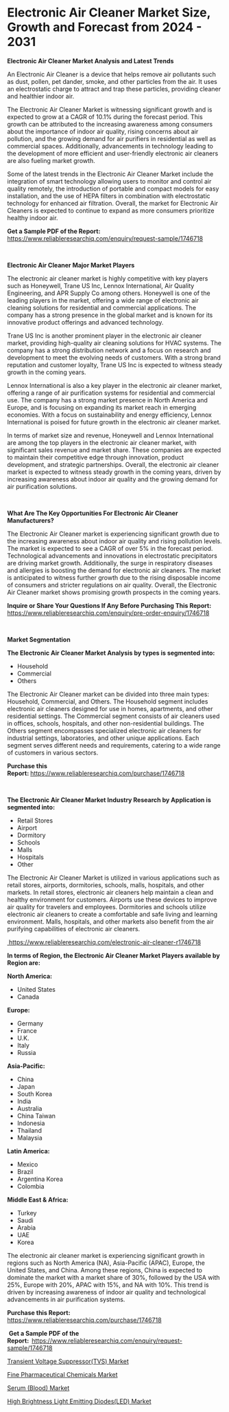 <p><h1>Electronic Air Cleaner Market Size, Growth and Forecast from 2024 - 2031</h1></p><p><strong>Electronic Air Cleaner Market Analysis and Latest Trends</strong></p>
<p><p>An Electronic Air Cleaner is a device that helps remove air pollutants such as dust, pollen, pet dander, smoke, and other particles from the air. It uses an electrostatic charge to attract and trap these particles, providing cleaner and healthier indoor air.</p><p>The Electronic Air Cleaner Market is witnessing significant growth and is expected to grow at a CAGR of 10.1% during the forecast period. This growth can be attributed to the increasing awareness among consumers about the importance of indoor air quality, rising concerns about air pollution, and the growing demand for air purifiers in residential as well as commercial spaces. Additionally, advancements in technology leading to the development of more efficient and user-friendly electronic air cleaners are also fueling market growth.</p><p>Some of the latest trends in the Electronic Air Cleaner Market include the integration of smart technology allowing users to monitor and control air quality remotely, the introduction of portable and compact models for easy installation, and the use of HEPA filters in combination with electrostatic technology for enhanced air filtration. Overall, the market for Electronic Air Cleaners is expected to continue to expand as more consumers prioritize healthy indoor air.</p></p>
<p><strong>Get a Sample PDF of the Report:&nbsp;</strong> <a href="https://www.reliableresearchiq.com/enquiry/request-sample/1746718">https://www.reliableresearchiq.com/enquiry/request-sample/1746718</a></p>
<p>&nbsp;</p>
<p><strong>Electronic Air Cleaner Major Market Players</strong></p>
<p><p>The electronic air cleaner market is highly competitive with key players such as Honeywell, Trane US Inc, Lennox International, Air Quality Engineering, and APR Supply Co among others. Honeywell is one of the leading players in the market, offering a wide range of electronic air cleaning solutions for residential and commercial applications. The company has a strong presence in the global market and is known for its innovative product offerings and advanced technology.</p><p>Trane US Inc is another prominent player in the electronic air cleaner market, providing high-quality air cleaning solutions for HVAC systems. The company has a strong distribution network and a focus on research and development to meet the evolving needs of customers. With a strong brand reputation and customer loyalty, Trane US Inc is expected to witness steady growth in the coming years.</p><p>Lennox International is also a key player in the electronic air cleaner market, offering a range of air purification systems for residential and commercial use. The company has a strong market presence in North America and Europe, and is focusing on expanding its market reach in emerging economies. With a focus on sustainability and energy efficiency, Lennox International is poised for future growth in the electronic air cleaner market.</p><p>In terms of market size and revenue, Honeywell and Lennox International are among the top players in the electronic air cleaner market, with significant sales revenue and market share. These companies are expected to maintain their competitive edge through innovation, product development, and strategic partnerships. Overall, the electronic air cleaner market is expected to witness steady growth in the coming years, driven by increasing awareness about indoor air quality and the growing demand for air purification solutions.</p></p>
<p>&nbsp;</p>
<p><strong>What Are The Key Opportunities For Electronic Air Cleaner Manufacturers?</strong></p>
<p><p>The Electronic Air Cleaner market is experiencing significant growth due to the increasing awareness about indoor air quality and rising pollution levels. The market is expected to see a CAGR of over 5% in the forecast period. Technological advancements and innovations in electrostatic precipitators are driving market growth. Additionally, the surge in respiratory diseases and allergies is boosting the demand for electronic air cleaners. The market is anticipated to witness further growth due to the rising disposable income of consumers and stricter regulations on air quality. Overall, the Electronic Air Cleaner market shows promising growth prospects in the coming years.</p></p>
<p><strong>Inquire or Share Your Questions If Any Before Purchasing This Report:</strong> <a href="https://www.reliableresearchiq.com/enquiry/pre-order-enquiry/1746718">https://www.reliableresearchiq.com/enquiry/pre-order-enquiry/1746718</a></p>
<p>&nbsp;</p>
<p><strong>Market Segmentation</strong></p>
<p><strong>The Electronic Air Cleaner Market Analysis by types is segmented into:</strong></p>
<p><ul><li>Household</li><li>Commercial</li><li>Others</li></ul></p>
<p><p>The Electronic Air Cleaner market can be divided into three main types: Household, Commercial, and Others. The Household segment includes electronic air cleaners designed for use in homes, apartments, and other residential settings. The Commercial segment consists of air cleaners used in offices, schools, hospitals, and other non-residential buildings. The Others segment encompasses specialized electronic air cleaners for industrial settings, laboratories, and other unique applications. Each segment serves different needs and requirements, catering to a wide range of customers in various sectors.</p></p>
<p><strong>Purchase this Report:&nbsp;</strong><a href="https://www.reliableresearchiq.com/purchase/1746718">https://www.reliableresearchiq.com/purchase/1746718</a></p>
<p>&nbsp;</p>
<p><strong>The Electronic Air Cleaner Market Industry Research by Application is segmented into:</strong></p>
<p><ul><li>Retail Stores</li><li>Airport</li><li>Dormitory</li><li>Schools</li><li>Malls</li><li>Hospitals</li><li>Other</li></ul></p>
<p><p>The Electronic Air Cleaner Market is utilized in various applications such as retail stores, airports, dormitories, schools, malls, hospitals, and other markets. In retail stores, electronic air cleaners help maintain a clean and healthy environment for customers. Airports use these devices to improve air quality for travelers and employees. Dormitories and schools utilize electronic air cleaners to create a comfortable and safe living and learning environment. Malls, hospitals, and other markets also benefit from the air purifying capabilities of electronic air cleaners.</p></p>
<p><a href="https://www.reliableresearchiq.com/electronic-air-cleaner-r1746718">&nbsp;https://www.reliableresearchiq.com/electronic-air-cleaner-r1746718</a></p>
<p><strong>In terms of Region, the Electronic Air Cleaner Market Players available by Region are:</strong></p>
<p>
    <p> <strong> North America: </strong>
        <ul>
            <li>United States</li>
            <li>Canada</li>
        </ul>
        </p> 
    <p> <strong> Europe: </strong>
        <ul>
            <li>Germany</li>
            <li>France</li>
            <li>U.K.</li>
            <li>Italy</li>
            <li>Russia</li>
        </ul>
        </p> 
    <p> <strong> Asia-Pacific: </strong>
        <ul>
            <li>China</li>
            <li>Japan</li>
            <li>South Korea</li>
            <li>India</li>
            <li>Australia</li>
            <li>China Taiwan</li>
            <li>Indonesia</li>
            <li>Thailand</li>
            <li>Malaysia</li>
        </ul>
        </p> 
    <p> <strong> Latin America: </strong>
        <ul>
            <li>Mexico</li>
            <li>Brazil</li>
            <li>Argentina Korea</li>
            <li>Colombia</li>
        </ul>
        </p> 
    <p> <strong> Middle East & Africa: </strong>
        <ul>
            <li>Turkey</li>
            <li>Saudi</li>
            <li>Arabia</li>
            <li>UAE</li>
            <li>Korea</li>
        </ul>
    </p>
    </p>
<p><p>The electronic air cleaner market is experiencing significant growth in regions such as North America (NA), Asia-Pacific (APAC), Europe, the United States, and China. Among these regions, China is expected to dominate the market with a market share of 30%, followed by the USA with 25%, Europe with 20%, APAC with 15%, and NA with 10%. This trend is driven by increasing awareness of indoor air quality and technological advancements in air purification systems.</p></p>
<p><strong>Purchase this Report: </strong><a href="https://www.reliableresearchiq.com/purchase/1746718">https://www.reliableresearchiq.com/purchase/1746718</a></p>
<p>&nbsp;<strong>Get a Sample PDF of the Report:&nbsp;&nbsp;</strong><a href="https://www.reliableresearchiq.com/enquiry/request-sample/1746718">https://www.reliableresearchiq.com/enquiry/request-sample/1746718</a></p>
<p><strong></strong></p>
<p><p><a href="https://github.com/graysonwolfe1913/Market-Research-Report-List-1/blob/main/transient-voltage-suppressortvs-market.md">Transient Voltage Suppressor(TVS) Market</a></p><p><a href="https://www.linkedin.com/pulse/global-fine-pharmaceutical-chemicals-market-analysis-jgipc">Fine Pharmaceutical Chemicals Market</a></p><p><a href="https://www.linkedin.com/pulse/insights-serum-blood-industry-market-financial-status-size-9rgec">Serum (Blood) Market</a></p><p><a href="https://github.com/obertPattersbG/Market-Research-Report-List-1/blob/main/high-brightness-light-emitting-diodesled-market.md">High Brightness Light Emitting Diodes(LED) Market</a></p></p>